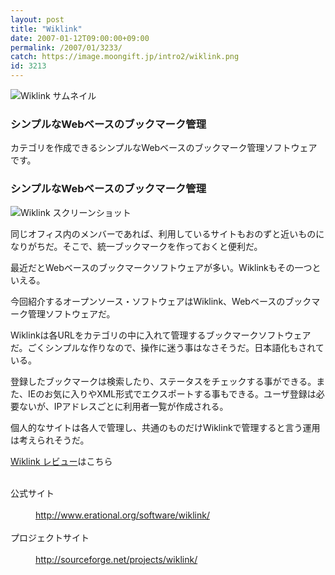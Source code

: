 ```yaml
---
layout: post
title: "Wiklink"
date: 2007-01-12T09:00:00+09:00
permalink: /2007/01/3233/
catch: https://image.moongift.jp/intro2/wiklink.png
id: 3213
---
```

 ![Wiklink サムネイル](https://image.moongift.jp/intro2/wiklink.t.png "Wiklink サムネイル")
  

### シンプルなWebベースのブックマーク管理
  
カテゴリを作成できるシンプルなWebベースのブックマーク管理ソフトウェアです。  
<!--more-->  

### シンプルなWebベースのブックマーク管理
  

![Wiklink スクリーンショット](https://image.moongift.jp/intro2/wiklink.png "Wiklink スクリーンショット")

  

同じオフィス内のメンバーであれば、利用しているサイトもおのずと近いものになりがちだ。そこで、統一ブックマークを作っておくと便利だ。

  

最近だとWebベースのブックマークソフトウェアが多い。Wiklinkもその一つといえる。

  

今回紹介するオープンソース・ソフトウェアはWiklink、Webベースのブックマーク管理ソフトウェアだ。

  

Wiklinkは各URLをカテゴリの中に入れて管理するブックマークソフトウェアだ。ごくシンプルな作りなので、操作に迷う事はなさそうだ。日本語化もされている。

  

登録したブックマークは検索したり、ステータスをチェックする事ができる。また、IEのお気に入りやXML形式でエクスポートする事もできる。ユーザ登録は必要ないが、IPアドレスごとに利用者一覧が作成される。

  

個人的なサイトは各人で管理し、共通のものだけWiklinkで管理すると言う運用は考えられそうだ。

  

[Wiklink レビュー](http://oss.moongift.jp/review/i-3238.html)はこちら

  
<dl>
<br><dt>公式サイト</dt>
<br><dd><a href="http://www.erational.org/software/wiklink/" target="_blank">http://www.erational.org/software/wiklink/</a></dd>
<br><dt>プロジェクトサイト</dt>
<br><dd><a href="http://sourceforge.net/projects/wiklink/" target="_blank">http://sourceforge.net/projects/wiklink/</a></dd>
<br>
</dl>
